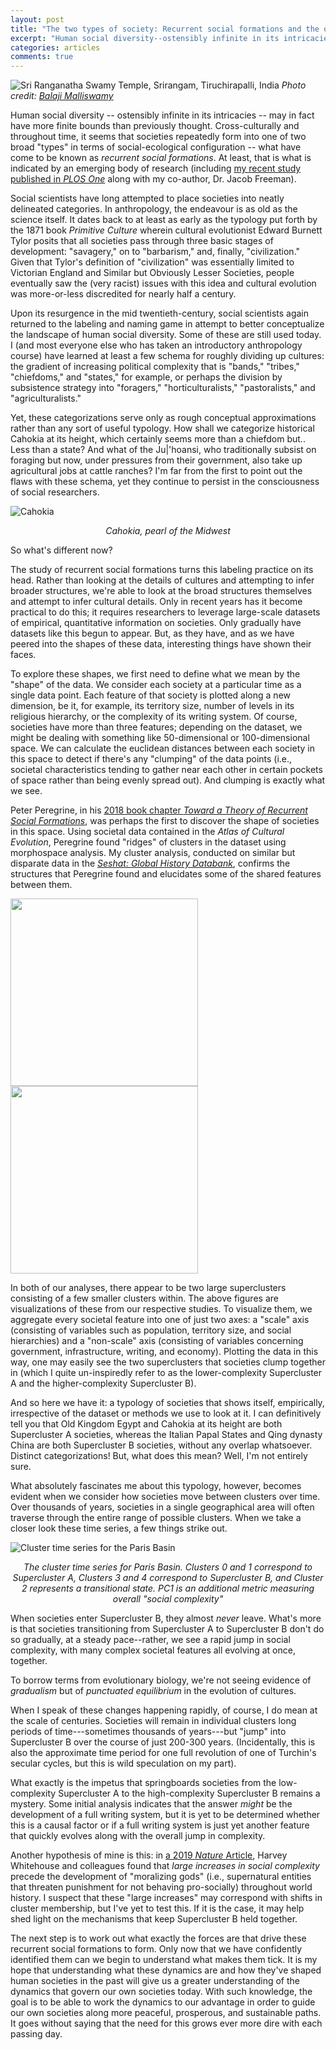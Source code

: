 ```yaml
---
layout: post
title: "The two types of society: Recurrent social formations and the quest to categorize"
excerpt: "Human social diversity--ostensibly infinite in its intricacies--may in fact have more finite bounds than previously thought. Cross-culturally and throughout time, it seems that societies repeatedly form into one of two broad \"types\" in terms of social configuration -- what have come to be known as <i>recurrent social formations</i>."
categories: articles
comments: true
---
```


![Sri Ranganatha Swamy Temple, Srirangam, Tiruchirapalli, India](/images/2020-05-13/temple.jpg)
_Photo credit: [Balaji Malliswamy](https://unsplash.com/@blahji)_

Human social diversity -- ostensibly infinite in its intricacies -- may in fact have more finite bounds than previously thought. Cross-culturally and throughout time, it seems that societies repeatedly form into one of two broad "types" in terms of social-ecological configuration -- what have come to be known as _recurrent social formations_. At least, that is what is indicated by an emerging body of research (including [my recent study published in _PLOS One_](https://journals.plos.org/plosone/article?id=10.1371/journal.pone.0232609) along with my co-author, Dr. Jacob Freeman).

Social scientists have long attempted to place societies into neatly delineated categories. In anthropology, the endeavour is as old as the science itself. It dates back to at least as early as the typology put forth by the 1871 book _Primitive Culture_ wherein cultural evolutionist Edward Burnett Tylor posits that all societies pass through three basic stages of development: "savagery," on to "barbarism," and, finally, "civilization." Given that Tylor's definition of "civilization" was essentially limited to Victorian England and Similar but Obviously Lesser Societies, people eventually saw the (very racist) issues with this idea and cultural evolution was more-or-less discredited for nearly half a century.

Upon its resurgence in the mid twentieth-century, social scientists again returned to the labeling and naming game in attempt to better conceptualize the landscape of human social diversity. Some of these are still used today. I (and most everyone else who has taken an introductory anthropology course) have learned at least a few schema for roughly dividing up cultures: the gradient of increasing political complexity that is "bands," "tribes," "chiefdoms," and "states," for example, or perhaps the division by subsistence strategy into "foragers," "horticulturalists," "pastoralists," and "agriculturalists." 

Yet, these categorizations serve only as rough conceptual approximations rather than any sort of useful typology. How shall we categorize historical Cahokia at its height, which certainly seems more than a chiefdom but.. Less than a state? And what of the Ju\|'hoansi, who traditionally subsist on foraging but now, under pressures from their government, also take up agricultural jobs at cattle ranches? I'm far from the first to point out the flaws with these schema, yet they continue to persist in the consciousness of social researchers.


<img src="/images/2020-05-13/Cahokia.jpg" alt="Cahokia" style="display:block;margin-left:auto;margin-right:auto;" />
<p style="text-align: center"><i>Cahokia, pearl of the Midwest</i></p>

So what's different now? 

The study of recurrent social formations turns this labeling practice on its head. Rather than looking at the details of cultures and attempting to infer broader structures, we're able to look at the broad structures themselves and attempt to infer cultural details. Only in recent years has it become practical to do this; it requires researchers to leverage large-scale datasets of empirical, quantitative information on societies. Only gradually have datasets like this begun to appear. But, as they have, and as we have peered into the shapes of these data, interesting things have shown their faces.

To explore these shapes, we first need to define what we mean by the "shape" of the data. We consider each society at a particular time as a single data point. Each feature of that society is plotted along a new dimension, be it, for example, its territory size, number of levels in its religious hierarchy, or the complexity of its writing system. Of course, societies have more than three features; depending on the dataset, we might be dealing with something like 50-dimensional or 100-dimensional space. We can calculate the euclidean distances between each society in this space to detect if there's any "clumping" of the data points (i.e., societal characteristics tending to gather near each other in certain pockets of space rather than being evenly spread out). And clumping is exactly what we see.

Peter Peregrine, in his [2018 book chapter _Toward a Theory of Recurrent Social Formations_](https://www.sfipress.org/books/emergence-of-premodern-states), was perhaps the first to discover the shape of societies in this space. Using societal data contained in the _Atlas of Cultural Evolution_, Peregrine found "ridges" of clusters in the dataset using morphospace analysis. My cluster analysis, conducted on similar but disparate data in the [_Seshat: Global History Databank_](http://seshatdatabank.info/), confirms the structures that Peregrine found and elucidates some of the shared features between them. 

<img src="/images/2020-05-13/Peregrine.png" width="300"/>
<img src="/images/2020-05-13/Clusters.png" width="300"/>

In both of our analyses, there appear to be two large superclusters consisting of a few smaller clusters within. The above figures are visualizations of these from our respective studies. To visualize them, we aggregate every societal feature into one of just two axes: a "scale" axis (consisting of variables such as population, territory size, and social hierarchies) and a "non-scale" axis (consisting of variables concerning government, infrastructure, writing, and economy). Plotting the data in this way, one may easily see the two superclusters that societies clump together in (which I quite un-inspiredly refer to as the lower-complexity Supercluster A and the higher-complexity Supercluster B). 

And so here we have it: a typology of societies that shows itself, empirically, irrespective of the dataset or methods we use to look at it. I can definitively tell you that Old Kingdom Egypt and Cahokia at its height are both Supercluster A societies, whereas the Italian Papal States and Qing dynasty China are both Supercluster B societies, without any overlap whatsoever. Distinct categorizations! But, what does this mean? Well, I'm not entirely sure. 

What absolutely fascinates me about this typology, however, becomes evident when we consider how societies move between clusters over time. Over thousands of years, societies in a single geographical area will often traverse through the entire range of possible clusters. When we take a closer look these time series, a few things strike out. 

![Cluster time series for the Paris Basin](/images/2020-05-13/ParisBasin.png)
<p style="text-align: center"><i>The cluster time series for Paris Basin. Clusters 0 and 1 correspond to Supercluster A, Clusters 3 and 4 correspond to Supercluster B, and Cluster 2 represents a transitional state. PC1 is an additional metric measuring overall "social complexity"</i></p>

When societies enter Supercluster B, they almost _never_ leave. What's more is that societies transitioning from Supercluster A to Supercluster B don't do so gradually, at a steady pace--rather, we see a rapid jump in social complexity, with many complex societal features all evolving at once, together.

To borrow terms from evolutionary biology, we're not seeing evidence of _gradualism_ but of _punctuated equilibrium_ in the evolution of cultures. 

When I speak of these changes happening rapidly, of course, I do mean at the scale of centuries. Societies will remain in individual clusters long periods of time---sometimes thousands of years---but "jump" into Supercluster B over the course of just 200-300 years. (Incidentally, this is also the approximate time period for one full revolution of one of Turchin's secular cycles, but this is wild speculation on my part).

What exactly is the impetus that springboards societies from the low-complexity Supercluster A to the high-complexity Supercluster B remains a mystery. Some initial analysis indicates that the answer _might_ be the development of a full writing system, but it is yet to be determined whether this is a causal factor or if a full writing system is just yet another feature that quickly evolves along with the overall jump in complexity.

Another hypothesis of mine is this: in [a 2019 _Nature_ Article](https://www.nature.com/articles/s41586-019-1043-4), Harvey Whitehouse and colleagues found that _large increases in social complexity_ precede the development of "moralizing gods" (i.e., supernatural entities that threaten punishment for not behaving pro-socially) throughout world history. I suspect that these "large increases" may correspond with shifts in cluster membership, but I've yet to test this. If it is the case, it may help shed light on the mechanisms that keep Supercluster B held together.

The next step is to work out what exactly the forces are that drive these recurrent social formations to form. Only now that we have confidently identified them can we begin to understand what makes them tick. It is my hope that understanding what these dynamics are and how they've shaped human societies in the past will give us a greater understanding of the dynamics that govern our own societies today. With such knowledge, the goal is to be able to work the dynamics to our advantage in order to guide our own societies along more peaceful, prosperous, and sustainable paths. It goes without saying that the need for this grows ever more dire with each passing day.


